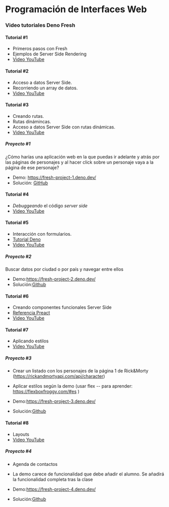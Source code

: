 # Programación de Interfaces Web

### Video tutoriales Deno Fresh

#### Tutorial #1

- Primeros pasos con Fresh
- Ejemplos de Server Side Rendering
- [Video YouTube](http://www.youtube.com/watch?v=0GuSxDagyVk)

#### Tutorial #2

- Acceso a datos Server Side.
- Recorriendo un array de datos.
- [Video YouTube](https://youtu.be/NFqR2NGrGUM)

#### Tutorial #3

- Creando rutas.
- Rutas dinámincas.
- Acceso a datos Server Side con rutas dinámicas.
- [Video YouTube](https://youtu.be/PNBKeR8wakg)

##### Proyecto #1

¿Cómo harías una aplicación web en la que puedas ir adelante y atrás por las
páginas de personajes y al hacer click sobre un personaje vaya a la página de
ese personaje?

- Demo: https://fresh-project-1.deno.dev/
- Solución:
  [GitHub](https://github.com/Nebrija-Programacion/web-frontend/tree/master/tutorial/project-1)

#### Tutorial #4

- _Debuggeando_ el código _server side_
- [Video YouTube](https://youtu.be/CQChGlGn4qU)

#### Tutorial #5

- Interacción con formularios.
- [Tutorial Deno](https://fresh.deno.dev/docs/getting-started/form-submissions)
- [Video YouTube](https://youtu.be/Mp9IwDHrtG4)

##### Proyecto #2

Buscar datos por ciudad o por país y navegar entre ellos

- Demo:https://fresh-project-2.deno.dev/
- Solución:[Github](https://github.com/Nebrija-Programacion/web-frontend/tree/master/tutorial/project-2)

#### Tutorial #6

- Creando componentes funcionales Server Side
- [Referencia Preact](https://preactjs.com/guide/v10/typescript/#function-components)
- [Video YouTube](https://youtu.be/chRRjAymCgM)

#### Tutorial #7

- Aplicando estilos
- [Video YouTube](https://youtu.be/TjNR1YkXWUo)

##### Proyecto #3

 - Crear un listado con los personajes de la página 1 de Rick&Morty (https://rickandmortyapi.com/api/character)
 - Aplicar estilos según la demo (usar flex -- para aprender: https://flexboxfroggy.com/#es )

- Demo:https://fresh-project-3.deno.dev/
- Solución:[Github](https://github.com/Nebrija-Programacion/web-frontend/tree/master/tutorial/project-3)

#### Tutorial #8

- Layouts
- [Video YouTube](https://youtu.be/U3L7gFi9doE)

##### Proyecto #4

 - Agenda de contactos
 - La demo carece de funcionalidad que debe añadir el alumno. Se añadirá la funcionalidad completa tras la clase

- Demo:https://fresh-project-4.deno.dev/
- Solución:[Github](https://github.com/Nebrija-Programacion/web-frontend/tree/master/tutorial/project-4)

